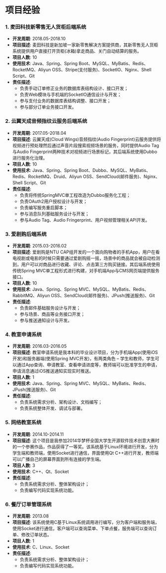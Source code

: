 # 项目经验

### 1. 麦田科技新零售无人货柜后端系统
* **开发周期**: 2018.05-2018.10
* **项目描述**: 麦田科技是新加坡一家新零售解决方案提供商，其新零售无人货柜系统提供用户直接打开货柜(冰箱)拿走商品、关门自动结算的服务。
* **项目人数**: 10
* **使用技术**: Java、Spring、Spring Boot、MySQL、MyBatis、Redis、RocketMQ、Aliyun OSS、Stripe(支付服务)、SocketIO、Nginx、Shell Script、Git
* **责任描述**:
    * 负责手动订单修正业务的数据库表结构设计、接口开发；
    * 负责Web模块与手机端的SocketIO通信设计与开发；
    * 参与支付业务的数据库表结构调整、接口开发；
    * 参与部分订单业务接口开发。

### 2. 云翼天成音频指纹云服务后端系统
* **开发周期**: 2017.05-2018.04
* **项目描述**: 云翼天成(Cloud Wings)音频指纹(Audio Fingerprint)云服务提供将视频进行预处理然后通过声音片段搜索视频场景的服务，同时提供Audio Tag与Audio Fingerprint两种技术对视频进行场景标记，其后端系统使用Dubbo进行服务化治理。
* **项目人数**: 10
* **使用技术**: Java、Spring、Spring Boot、Dubbo、MySQL、MyBatis、Redis、RocketMQ、Druid、Aliyun OSS、SendCloud(邮件服务)、Nginx、Shell Script、Git
* **责任描述**:
    * 负责将传统SpringMVC单工程改造为Dubbo服务化工程；
    * 负责OAuth2用户授权设计与开发；
    * 负责编写服务重启脚本；
    * 参与消息队列基础服务设计与开发；
    * 参与Audio Tag、Audio Fringerprint、用户视频管理相关API开发。

### 3. 爱剧购后端系统
* **开发周期**: 2015.03-2016.02
* **项目描述**: 爱剧购是NTU CAP组开发的一个面向购物者的手机App，用户在看电视剧或电影的时候只需要通过爱剧购摇一摇，场景中的商品就会被自动检测到，用户可以对商品进行收藏、评论、点击第三方购买链接。其后端系统使用传统Spring MVC单工程形式进行构建，对手机端App与CMS网页端提供服务接口。
* **项目人数**: 10
* **使用技术**: Java、Spring、Spring MVC、MySQL、MyBatis、Redis、RabbitMQ、Aliyun OSS、SendCloud(邮件服务)、JPush(推送服务)、Git
* **责任描述**:
    * 负责邮件基础服务设计与开发；
    * 参与场景、商品等业务接口开发；
    * 参与推送通知设计与开发。

### 4. 教室申请系统
* **开发周期**: 2016.03-2016.05
* **项目描述**: 教室申请系统是我本科的毕业设计项目，分为手机端App(使用iOS开发)和服务器端(使用Spring MVC开发)，有两类角色 – 学生和教师，学生可以通过App查询、申请教室、查看申请进度等，教师端可以批准学生的申请，申请消息通过iOS推送通知实现实时推送。
* **项目人数**: 1
* **使用技术**: Java、Spring、Spring MVC、MySQL、MyBatis、Redis、JPush(推送服务)、Git
* **责任描述**:
    * 负责系统需求分析、架构设计、文档编写；
    * 负责系统整体开发、调试与部署。

### 5. 网络教室系统
* **开发周期**: 2014.10-2014.11
* **项目描述**: 这个项目是我参加2014华梦杯全国大学生开源软件技术创意大赛时的一个参赛作品，作品获得了一等奖。该系统基于Linux环境进行开发，分为学生端和教师端，使用Socket进行通信，界面使用Qt C++进行开发，教师端可以广播自己的屏幕界面到所有连接的学生端。
* **项目人数**: 3
* **使用技术**: C++、Qt、Socket
* **责任描述**:
    * 负责系统需求分析、整体架构设计；
    * 负责编写代码实现系统功能。

### 6. 餐厅订单管理系统
* **开发周期**: 2013.08
* **项目描述**: 该系统使用C基于Linux系统调用进行编写，分为客户端和服务端，使用Socket进行通信，客户端可以查询菜单、下单点餐，服务端可以查询订单、修改订单状态。
* **项目人数**: 1
* **使用技术**: C、Linux、Socket
* **责任描述**:
    * 负责系统需求分析、整体架构设计；
    * 负责编写代码实现系统功能。
